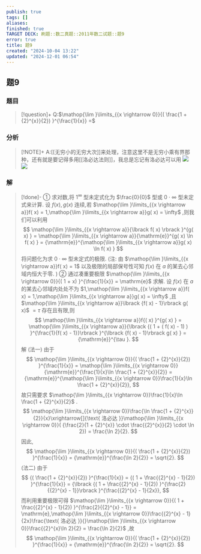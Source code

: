 ```yaml
---
publish: true
tags: []
aliases: 
finished: true
TARGET DECK: 刷题::数二真题::2011年数二试题::题9
error: true
title: 题9
created: "2024-10-04 13:22"
updated: "2024-12-01 06:54"
---
```

## 题9
### 题目
> [!question]+
> Q:$\mathop{\lim }\limits_{{x \rightarrow  0}}{( \frac{1 + {2}^{x}}{2}) }^{\frac{1}{x}} =$
### 分析
> [!NOTE]+
> A:[[无穷小的无穷大次]]来处理，注意这里不是无穷小乘有界那种，还有就是要记得多用[[洛必达法则]]，我总是忘记有洛必达可以用
> ![](https://img.hwenyi.live/202411061901956.webp)
> ![](https://img.hwenyi.live/202411061901819.webp)
### 解
> [!done]-
> ① 求对数,将 ${1}^{\infty }$ 型未定式化为 $\frac{0}{0}$ 型或 $0 \cdot  \infty$ 型未定式来计算.
> 设 $f( x) ,g( x)$ 连续,若 $\mathop{\lim }\limits_{{x \rightarrow  a}}f( x)  = 1,\mathop{\lim }\limits_{{x \rightarrow  a}}g( x)  = \infty$ ,则我们可以利用
> $$
> \mathop{\lim }\limits_{{x \rightarrow  a}}{\lbrack  f( x) \rbrack  }^{g( x) } = \mathop{\lim }\limits_{{x \rightarrow  a}}{\mathrm{e}}^{g( x) \ln f( x) } = {\mathrm{e}}^{\mathop{\lim }\limits_{{x \rightarrow  a}}g( x) \ln f( x) }
> $$
> 将问题化为求 $0 \cdot  \infty$ 型未定式的极限.
> (注: 由 $\mathop{\lim }\limits_{{x \rightarrow  a}}f( x)  = 1$ 以及极限的局部保号性可知 $f( x)$ 在 $a$ 的某去心邻域内恒大于零. )
> ② 通过凑重要极限 $\mathop{\lim }\limits_{{x \rightarrow  0}}{( 1 + x) }^{\frac{1}{x}} = \mathrm{e}$ 求解.
> 设 $f( x)$ 在 $a$ 的某去心邻域内处处不为 $1,\mathop{\lim }\limits_{{x \rightarrow  a}}f( x)  = 1,\mathop{\lim }\limits_{{x \rightarrow  a}}g( x)  = \infty$ ,且 $\mathop{\lim }\limits_{{x \rightarrow  a}}\lbrack  {f( x)  - 1}\rbrack  g( x)$ $= \tau$ 存在且有限,则
> $$
> \mathop{\lim }\limits_{{x \rightarrow  a}}f{( x) }^{g( x) } = \mathop{\lim }\limits_{{x \rightarrow  a}}{\lbrack  {( 1 + ( f( x)  - 1) ) }^{\frac{1}{f( x)  - 1}}\rbrack  }^{\lbrack  {f( x)  - 1}\rbrack  g( x) } = {\mathrm{e}}^{\tau }.
> $$
> 解 (法一) 由于
> $$
> \mathop{\lim }\limits_{{x \rightarrow  0}}{( \frac{1 + {2}^{x}}{2}) }^{\frac{1}{x}} = \mathop{\lim }\limits_{{x \rightarrow  0}}{\mathrm{e}}^{\frac{1}{x}\ln \frac{1 + {2}^{x}}{2}} = {\mathrm{e}}^{\mathop{\lim }\limits_{{x \rightarrow  0}}\frac{1}{x}\ln \frac{1 + {2}^{x}}{2}},
> $$
> 故只需要求 $\mathop{\lim }\limits_{{x \rightarrow  0}}\frac{1}{x}\ln \frac{1 + {2}^{x}}{2}$ .
> $$
> \mathop{\lim }\limits_{{x \rightarrow  0}}\frac{\ln \frac{1 + {2}^{x}}{2}}{x}\xrightarrow[]{\text{ 洛必达 }}\mathop{\lim }\limits_{{x \rightarrow  0}}( {\frac{2}{1 + {2}^{x}} \cdot  \frac{{2}^{x}}{2} \cdot  \ln 2})  = \frac{\ln 2}{2}.
> $$
> 因此,
> $$
> \mathop{\lim }\limits_{{x \rightarrow  0}}{( \frac{1 + {2}^{x}}{2}) }^{\frac{1}{x}} = {\mathrm{e}}^{\frac{\ln 2}{2}} = \sqrt{2}.
> $$
> (法二) 由于
> $$
> {( \frac{1 + {2}^{x}}{2}) }^{\frac{1}{x}} = {( 1 + \frac{{2}^{x} - 1}{2}) }^{\frac{1}{x}} = {\lbrack  {( 1 + \frac{{2}^{x} - 1}{2}) }^{\frac{2}{{2}^{x} - 1}}\rbrack  }^{\frac{{2}^{x} - 1}{2x}},
> $$
> 而利用重要极限可得 $\mathop{\lim }\limits_{{x \rightarrow  0}}{( 1 + \frac{{2}^{x} - 1}{2}) }^{\frac{2}{{2}^{x} - 1}} = \mathrm{e},\mathop{\lim }\limits_{{x \rightarrow  0}}\frac{{2}^{x} - 1}{2x}\frac{\text{ 洛必达 }}{}\mathop{\lim }\limits_{{x \rightarrow  0}}\frac{{2}^{x}\ln 2}{2} = \frac{\ln 2}{2}$ ,故
> $$
> \mathop{\lim }\limits_{{x \rightarrow  0}}{( \frac{1 + {2}^{x}}{2}) }^{\frac{1}{x}} = {\mathrm{e}}^{\frac{\ln 2}{2}} = \sqrt{2}.
> $$